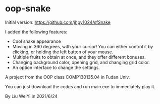 # oop-snake
Initial version: https://github.com/jhpy1024/sfSnake

I added the following features:

- Cool snake appearance
- Moving in 360 degrees, with your cursor! You can either control it by clicking, or holding the left button of your mouse.
- Multiple fruits to obtain at once, and they offer different bonuses.
- Changing background color, opening grid, and changing grid color.
- An option interface to change the settings. 

A project from the OOP class COMP130135.04 in Fudan Univ.

You can just download the codes and run main.exe to immediately play it.

By Liu WeiYi in 2021/6/24
